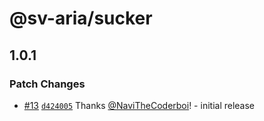 # @sv-aria/sucker

## 1.0.1

### Patch Changes

-   [#13](https://github.com/NaviTheCoderboi/sv-aria/pull/13) [`d424005`](https://github.com/NaviTheCoderboi/sv-aria/commit/d424005c3570ce384d919c285d636d71c42ac673) Thanks [@NaviTheCoderboi](https://github.com/NaviTheCoderboi)! - initial release
